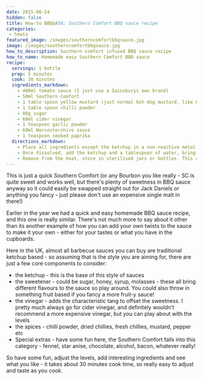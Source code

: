 ```yaml
---
date: 2015-06-24
hidden: false
title: How-to BBQ&#58; Southern Comfort BBQ sauce recipe
categories:
 - howto
featured_image: /images/southerncomfortbbqsauce.jpg
image: /images/southerncomfortbbqsauce.jpg
how_to_description: Southern comfort infused BBQ sauce recipe
how_to_name: Homemade easy Southern Comfort BBQ sauce
recipe:
  servings: 1 bottle
  prep: 5 minutes
  cook: 30 minutes
  ingredients_markdown:
    - 400ml tomato sauce (I just use a Sainsburys own brand)
    - 50ml Southern Comfort
    - 1 table spoon yellow mustard (just normal hot-dog mustard, like Frenchs)
    - 1 table spoon chilli powder
    - 80g sugar
    - 60ml cider vinegar
    - 1 teaspoon garlic powder
    - 60ml Worcestershire sauce
    - 1 teaspoon smoked paprika
  directions_markdown:
    - Place all ingredients except the ketchup in a non-reactive metal saucepan and bring to a simmer, stirring constantly to combine and let the sugars dissolve.
    - Once dissolved, add the ketchup and a tablespoon of water, bring back to a simmer and continue to simmer for 30 minutes, or until it has reached your preferred consistency (if in doubt, just the usual consistency of BBQ sauce or ketchup is good)
    - Remove from the heat, store in sterilised jars or bottles. This can be stored in a similar way to jams or chutneys, store in a dark, cool place and keep refrigerated once opened.
---
```


This is just a quick Southern Comfort (or any Bourbon you like really - SC is quite sweet and works well, but there's plenty of sweetness in BBQ sauce anyway so it could easily be swapped straight out for Jack Daniels or anything you fancy - just please don't use an expensive single malt in there!)

Earlier in the year we had a quick and easy homemade BBQ sauce recipe, and this one is really similar. There's not much more to say about it other than its another example of how you can add your own twists to the sauce to make it your own - either for your tastes or what you have in the cupboards.

Here in the UK, almost all barbecue sauces you can buy are traditional ketchup based - so assuming that is the style you are aiming for, there are just a few core components to consider:
- the ketchup - this is the base of this style of sauces
- the sweetener - could be sugar, honey, syrup, molasses - these all bring different flavours to the sauce so play around. You could also throw in something fruit based if you fancy a more fruit-y sauce!
- the vinegar - adds the characteristic tang to offset the sweetness. I pretty much always go for cider vinegar, and definitely wouldn't recommend a more expensive vinegar, but you can play about with the levels
- the spices - chilli powder, dried chillies, fresh chillies, mustard, pepper etc
- Special extras - have some fun here, the Southern Comfort falls into this category - fennel, star anise, chocolate, alcohol, bacon, whatever really!

So have some fun, adjust the levels, add interesting ingredients and see what you like - it takes about 30 minutes cook time, so really easy to adjust and taste as you cook.

<br>
<br>
